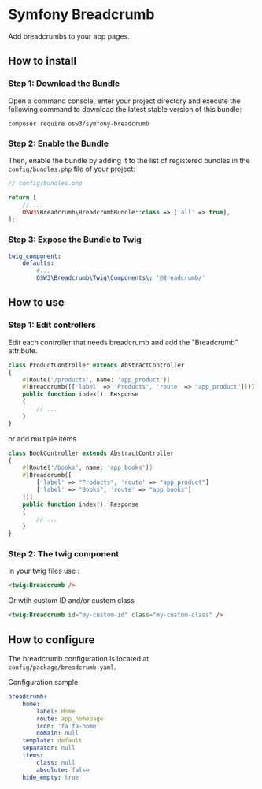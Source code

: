 # Symfony Breadcrumb

Add breadcrumbs to your app pages.

## How to install

### Step 1: Download the Bundle

Open a command console, enter your project directory and execute the
following command to download the latest stable version of this bundle:

```console
composer require osw3/symfony-breadcrumb
```

### Step 2: Enable the Bundle

Then, enable the bundle by adding it to the list of registered bundles
in the `config/bundles.php` file of your project:

```php 
// config/bundles.php

return [
    // ...
    OSW3\Breadcrumb\BreadcrumbBundle::class => ['all' => true],
];
```

### Step 3: Expose the Bundle to Twig

```yaml
twig_component:
    defaults:
        #...
        OSW3\Breadcrumb\Twig\Components\: '@Breadcrumb/'
```

## How to use

### Step 1: Edit controllers

Edit each controller that needs breadcrumb and add the "Breadcrumb" attribute.

```php 
class ProductController extends AbstractController
{
    #[Route('/products', name: 'app_product')]
    #[Breadcrumb([['label' => "Products", 'route' => "app_product"]])]
    public function index(): Response
    {
        // ...
    }
}
```

or add multiple items

```php 
class BookController extends AbstractController
{
    #[Route('/books', name: 'app_books')]
    #[Breadcrumb([
        ['label' => "Products", 'route' => "app_product"]
        ['label' => "Books", 'route' => "app_books"]
    ])]
    public function index(): Response
    {
        // ...
    }
}
```

### Step 2: The twig component

In your twig files use : 

```html
<twig:Breadcrumb />
```

Or wtih custom ID and/or custom class 

```html 
<twig:Breadcrumb id="my-custom-id" class="my-custom-class" />
```

## How to configure

The breadcrumb configuration is located at `config/package/breadcrumb.yaml`.

Configuration sample

```yaml
breadcrumb:
    home:
        label: Home
        route: app_homepage
        icon: 'fa fa-home'
        domain: null
    template: default
    separator: null
    items:
        class: null
        absolute: false
    hide_empty: true
```